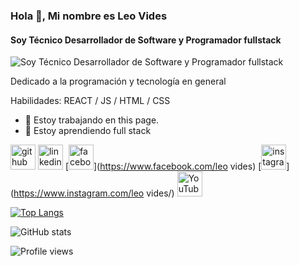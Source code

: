 ### Hola 👋, Mi nombre es Leo Vides
#### Soy Técnico Desarrollador de Software y Programador fullstack
![Soy Técnico Desarrollador de Software y Programador fullstack](https://arturssmirnovs.github.io/github-profile-readme-generator/images/banner.png)

Dedicado a la programación y tecnología en general

Habilidades:  REACT / JS / HTML / CSS

- 🔭 Estoy trabajando en this page. 
- 🌱 Estoy aprendiendo full stack 


[<img src='https://cdn.jsdelivr.net/npm/simple-icons@3.0.1/icons/github.svg' alt='github' height='40'>](https://github.com/leo-vides)  [<img src='https://cdn.jsdelivr.net/npm/simple-icons@3.0.1/icons/linkedin.svg' alt='linkedin' height='40'>](https://www.linkedin.com/in/leo-vides/)  [<img src='https://cdn.jsdelivr.net/npm/simple-icons@3.0.1/icons/facebook.svg' alt='facebook' height='40'>](https://www.facebook.com/leo vides)  [<img src='https://cdn.jsdelivr.net/npm/simple-icons@3.0.1/icons/instagram.svg' alt='instagram' height='40'>](https://www.instagram.com/leo vides/)  [<img src='https://cdn.jsdelivr.net/npm/simple-icons@3.0.1/icons/youtube.svg' alt='YouTube' height='40'>](https://www.youtube.com/channel/leo-vides)  

[![Top Langs](https://github-readme-stats.vercel.app/api/top-langs/?username=leo-vides)](https://github.com/anuraghazra/github-readme-stats)

![GitHub stats](https://github-readme-stats.vercel.app/api?username=leo-vides&show_icons=true)  

![Profile views](https://gpvc.arturio.dev/leo-vides)  
